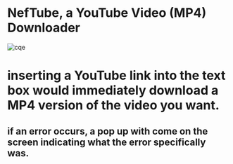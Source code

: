 # NefTube, a YouTube Video (MP4) Downloader

![cqe](https://github.com/user-attachments/assets/7850a409-2d7b-47a0-836f-2710e9ecf950)

# inserting a YouTube link into the text box would immediately download a MP4 version of the video you want.

## if an error occurs, a pop up with come on the screen indicating what the error specifically was.

